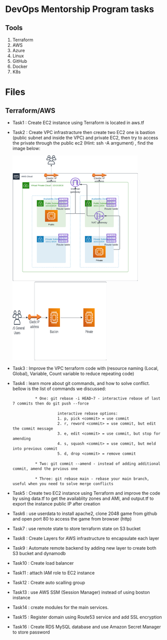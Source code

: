 
# DevOps Mentorship Program tasks

## Tools 

1. Terraform
2. AWS
3. Azure
3. Linux
4. GitHub
6. Docker
7. K8s

# Files 
## Terraform/AWS
* Task1 : Create EC2 instance using Terraform is located in aws.tf 
* Task2 : Create VPC infrastracture then create two EC2 one is bastion (public subnet and inside the VPC) and private EC2, then try to access the private through the public ec2 (Hint: ssh -A arrgument) , find the image below:
&nbsp;<div class="row"><img class="col-md-6" src="https://github.com/mohanedmoh/DevOps-Mentorship-program/blob/main/Images/Task1-AWS-%20VPC.png" data-canonical-src="https://github.com/mohanedmoh/DevOps-Mentorship-program/blob/main/Images/Task1-AWS-%20VPC.png" width="400" height="400" /> &nbsp; <img class="col-md-6" src="https://github.com/mohanedmoh/DevOps-Mentorship-program/blob/main/Images/Task1-Bastion.png" data-canonical-src="https://github.com/mohanedmoh/DevOps-Mentorship-program/blob/main/Images/Task1-Bastion.png" width="300" height="250"/></div>
* Task3 : Improve the VPC terraform code with (resource naming (Local, Global), Variable, Count variable to reduce repeating code) 
* Task4 : learn more about git commands, and how to solve conflict. bellow is the list of commands we discussed:

                * One: git rebase -i HEAD~7 - interactive rebase of last 7 commits then do git push --force

                          interactive rebase options:
                          1. p, pick <commit> = use commit
                          2. r, reword <commit> = use commit, but edit the commit message
                          3. e, edit <commit> = use commit, but stop for amending
                          4. s, squash <commit> = use commit, but meld into previous commit
                          5. d, drop <commit> = remove commit

                * Two: git commit --amend - instead of adding additional commit, amend the prvious one

                * Three: git rebase main - rebase your main branch, useful when you need to solve merge conflicts
* Task5 : Create two EC2 instance using Terraform and improve the code by using data.tf to get the availablity zones and AMI, and output.tf to export the instance public IP after creation
* Task6 : use userdata to install apache2, clone 2048 game from github and open port 80 to access the game from browser (http)
* Task7 : use remote state to store terraform state on S3 bucket
* Task8 : Create Layers for AWS infrastructure to encapsulate each layer
* Task9 : Automate remote backend by adding new layer to create both S3 bucket and dynamodb 
* Task10 : Create load balancer
* Task11 : attach IAM role to EC2 instance
* Task12 : Create auto scalling group
* Task13 : use AWS SSM (Session Manager) instead of using boston instance
* Task14 : create modules for the main services.
* Task15 : Register domain using Route53 service and add SSL encryption
* Task16 : Create RDS MySQL database and use Amazon Secret Manager to store password

